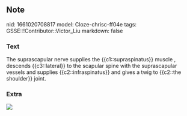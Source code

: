 ## Note
nid: 1661020708817
model: Cloze-chrisc-ff04e
tags: GSSE::!Contributor::Victor_Liu
markdown: false

### Text
The suprascapular nerve supplies the {{c1::supraspinatus}} muscle , descends {{c3::lateral}} to the scapular spine with the suprascapular vessels and supplies {{c2::infraspinatus}} and gives a twig to {{c2::the shoulder}} joint.

### Extra
<img src="suprascapular.png">
